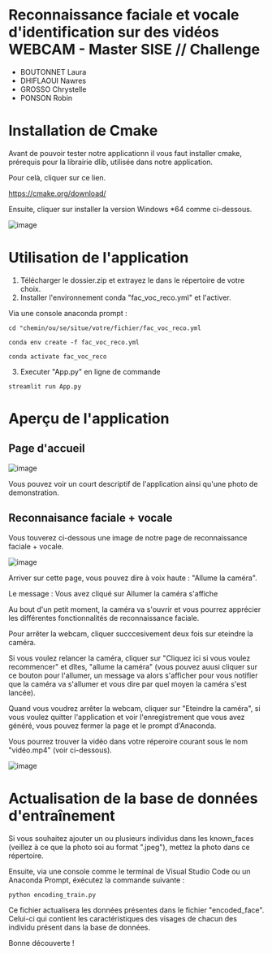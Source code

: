 # Reconnaissance faciale et vocale d'identification sur des vidéos WEBCAM - Master SISE // Challenge 

* BOUTONNET Laura
* DHIFLAOUI Nawres
* GROSSO Chrystelle
* PONSON Robin

# Installation de Cmake

Avant de pouvoir tester notre applicationn il vous faut installer cmake, prérequis pour la librairie dlib, utilisée dans notre application. 

Pour celà, cliquer sur ce lien. 

https://cmake.org/download/

Ensuite, cliquer sur installer la version Windows *64 comme ci-dessous. 

![image](https://user-images.githubusercontent.com/83652394/224253280-d193e404-1adc-45c4-8866-cc1f5aeff606.png)

# Utilisation de l'application

1. Télécharger le dossier.zip et extrayez le dans le répertoire de votre choix. 
2. Installer l'environnement conda "fac_voc_reco.yml" et l'activer.

Via une console anaconda prompt :
```
cd "chemin/ou/se/situe/votre/fichier/fac_voc_reco.yml

conda env create -f fac_voc_reco.yml 

conda activate fac_voc_reco
```

3. Executer  "App.py" en ligne de commande
```
streamlit run App.py
```

# Aperçu de l'application

## Page d'accueil 

![image](https://user-images.githubusercontent.com/83652394/224171278-fab90270-ca39-4225-b8cb-7d5b209b8d04.png)

Vous pouvez voir un court descriptif de l'application ainsi qu'une photo de demonstration.

## Reconnaisance faciale + vocale 

Vous touverez ci-dessous une image de notre page de reconnaissance faciale + vocale. 

![image](https://user-images.githubusercontent.com/83652394/224178169-042e8ce7-033e-4693-8550-38d7c4773ccf.png) 

Arriver sur cette page, vous pouvez dire à voix haute : "Allume la caméra". 

Le message : Vous avez cliqué sur Allumer la caméra s'affiche

Au bout d'un petit moment, la caméra va s'ouvrir et vous pourrez apprécier les différentes fonctionnalités de reconnaissance faciale.

Pour arrêter la webcam, cliquer succcesivement deux fois sur eteindre la caméra.

Si vous voulez relancer la caméra, cliquer sur "Cliquez ici si vous voulez recommencer" et dîtes, "allume la caméra" (vous pouvez auusi cliquer sur ce bouton pour l'allumer, un message va alors s'afficher pour vous notifier que la caméra va s'allumer et vous dire par quel moyen la caméra s'est lancée).

Quand vous voudrez arrêter la webcam, cliquer sur "Eteindre la caméra", si vous voulez quitter l'application et voir l'enregistrement que vous avez généré, vous pouvez fermer la page et le prompt d'Anaconda. 

Vous pourrez trouver la vidéo dans votre réperoire courant sous le nom "vidéo.mp4" (voir ci-dessous).

![image](https://user-images.githubusercontent.com/83652394/224183211-f66a2155-e86b-4d67-8943-a9aeba3d838b.png)

# Actualisation de la base de données d'entraînement 

Si vous souhaitez ajouter un ou plusieurs individus dans les known_faces (veillez à ce que la photo soi au format ".jpeg"), mettez la photo dans ce répertoire. 

Ensuite, via une console comme le terminal de Visual Studio Code ou un Anaconda Prompt, éxécutez la commande suivante : 

```
python encoding_train.py
```
Ce fichier actualisera les données présentes dans le fichier "encoded_face". Celui-ci qui contient les caractéristiques des visages de chacun des individu présent dans la base de données.

Bonne découverte !


